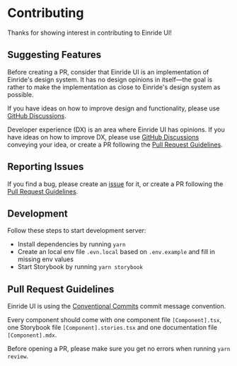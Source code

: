 # Contributing

Thanks for showing interest in contributing to Einride UI!

## Suggesting Features

Before creating a PR, consider that Einride UI is an implementation of Einride's design system. It
has no design opinions in itself—the goal is rather to make the implementation as close to Einride's
design system as possible.

If you have ideas on how to improve design and functionality, please use
[GitHub Discussions](https://github.com/einride/ui/discussions/categories/ideas).

Developer experience (DX) is an area where Einride UI has opinions. If you have ideas on how to
improve DX, please use
[GitHub Discussions](https://github.com/einride/ui/discussions/categories/ideas) conveying your
idea, or create a PR following the [Pull Request Guidelines](#pull-request-guidelines).

## Reporting Issues

If you find a bug, please create an [issue](https://github.com/einride/ui/issues) for it, or create
a PR following the [Pull Request Guidelines](#pull-request-guidelines).

## Development

Follow these steps to start development server:

- Install dependencies by running `yarn`
- Create an local env file `.evn.local` based on `.env.example` and fill in missing env values
- Start Storybook by running `yarn storybook`

## Pull Request Guidelines

Einride UI is using the [Conventional Commits](https://www.conventionalcommits.org/) commit message
convention.

Every component should come with one component file `[Component].tsx`, one Storybook file
`[Component].stories.tsx` and one documentation file `[Component].mdx`.

Before opening a PR, please make sure you get no errors when running `yarn review`.
